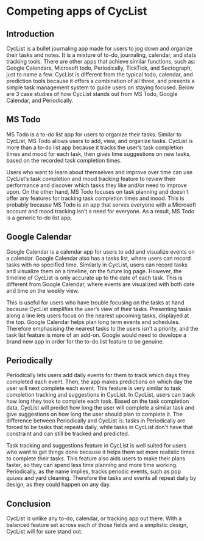# Competing apps of CycList

## Introduction
CycList is a bullet journaling app made for users to jog down and organize their tasks and notes. It is a mixture of to-do, journaling, calendar, and stats tracking tools. 
There are other apps that achieve similar functions, such as: Google Calendars, Microsoft todo, Periodically, TickTick, and Sectograph, just to name a few. 
CycList is different from the typical todo, calendar, and prediction tools because it offers a combination of all three, and presents a simple task management system to guide users on staying focused.
Below are 3 case studies of how CycList stands out from MS Todo, Google Calendar, and Periodically.

## MS Todo
MS Todo is a to-do list app for users to organize their tasks. Similar to CycList, MS Todo allows users to add, view, and organize tasks. 
CycList is more than a to-do list app because it tracks the user’s task completion times and mood for each task, then gives time suggestions on new tasks, based on the recorded task completion times.

Users who want to learn about themselves and improve over time can use CycList’s task completion and mood tracking feature to review their performance and discover which tasks they like and/or need to improve upon.
On the other hand, MS Todo focuses on task planning and doesn't offer any features for tracking task completion times and mood. This is probably because MS Todo is an app that serves everyone with a Microsoft account and mood tracking isn’t a need for everyone. As a result, MS Todo is a generic to-do list app.

## Google Calendar
Google Calendar is a calendar app for users to add and visualize events on a calendar. Google Calendar also has a tasks list, where users can record tasks with no specified time. 
Similarly in CycList, users can record tasks and visualize them on a timeline, on the future log page.
However, the timeline of CycList is only accurate up to the date of each task. This is different from Google Calendar, where events are visualized with both date and time on the weekly view.

This is useful for users who have trouble focusing on the tasks at hand because CycList simplifies the user’s view of their tasks. Presenting tasks along a line lets users focus on the nearest upcoming tasks, displayed at the top.
Google Calendar helps plan long term events and schedules. Therefore emphasising the nearest tasks to the users isn't a priority, and the task list feature is more of an add-on. Google would need to develope a brand new app in order for the to-do list feature to be genuine.

## Periodically
Periodically lets users add daily events for them to track which days they completed each event. Then, the app makes predictions on which day the user will next complete each event. This feature is very similar to task completion tracking and suggestions in CycList. 
In CycList, users can track how long they took to complete each task. Based on the task completion data, CycList will predict how long the user will complete a similar task and give suggestions on how long the user should plan to complete it. The difference between Periodically and CycList is: tasks in Periodically are forced to be tasks that repeats daily, while tasks in CycList don't have that constraint and can still be tracked and predicted. 

Task tracking and suggestions feature in CycList is well suited for users who want to get things done because it helps them set more realistic times to complete their tasks. This feature also aids users to make their plans faster, so they can spend less time planning and more time working. 
Periodically, as the name implies, tracks periodic events, such as pop quizes and yard cleaning. Therefore the tasks and events all repeat daily by design, as they could happen on any day.

## Conclusion
CycList is unlike any to-do, calendar, or tracking app out there. With a balanced feature set across each of those fields and a simplistic design, CycList will for sure stand out.